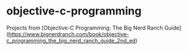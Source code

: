 objective-c-programming
=======================

Projects from [Objective-C Programming: The Big Nerd Ranch Guide] (https://www.bignerdranch.com/book/objective-c_programming_the_big_nerd_ranch_guide_2nd_ed)
